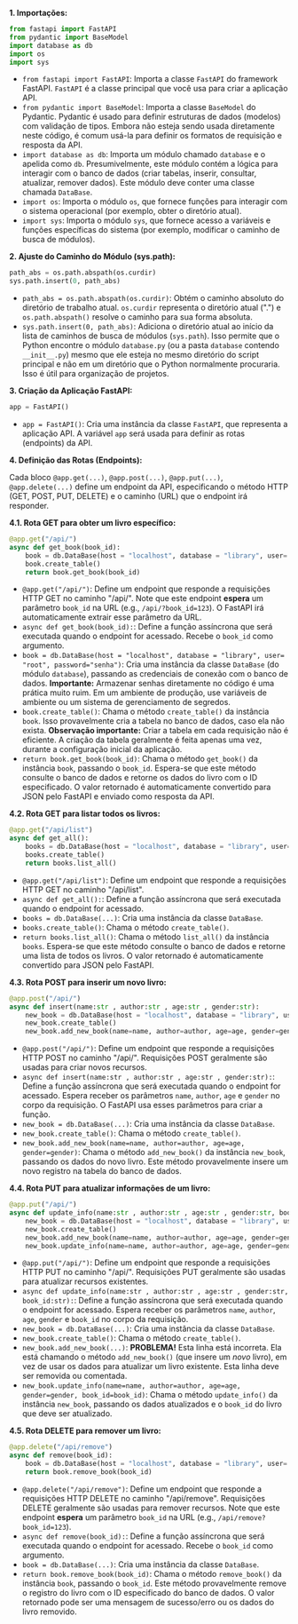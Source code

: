**1. Importações:**

```python
from fastapi import FastAPI
from pydantic import BaseModel
import database as db
import os
import sys
```

*   `from fastapi import FastAPI`: Importa a classe `FastAPI` do framework FastAPI.  `FastAPI` é a classe principal que você usa para criar a aplicação API.
*   `from pydantic import BaseModel`: Importa a classe `BaseModel` do Pydantic. Pydantic é usado para definir estruturas de dados (modelos) com validação de tipos.  Embora não esteja sendo usada diretamente neste código, é comum usá-la para definir os formatos de requisição e resposta da API.
*   `import database as db`: Importa um módulo chamado `database` e o apelida como `db`.  Presumivelmente, este módulo contém a lógica para interagir com o banco de dados (criar tabelas, inserir, consultar, atualizar, remover dados).  Este módulo deve conter uma classe chamada `DataBase`.
*   `import os`: Importa o módulo `os`, que fornece funções para interagir com o sistema operacional (por exemplo, obter o diretório atual).
*   `import sys`: Importa o módulo `sys`, que fornece acesso a variáveis e funções específicas do sistema (por exemplo, modificar o caminho de busca de módulos).

**2. Ajuste do Caminho do Módulo (sys.path):**

```python
path_abs = os.path.abspath(os.curdir)
sys.path.insert(0, path_abs)
```

*   `path_abs = os.path.abspath(os.curdir)`:  Obtém o caminho absoluto do diretório de trabalho atual. `os.curdir` representa o diretório atual (".") e `os.path.abspath()` resolve o caminho para sua forma absoluta.
*   `sys.path.insert(0, path_abs)`:  Adiciona o diretório atual ao início da lista de caminhos de busca de módulos (`sys.path`).  Isso permite que o Python encontre o módulo `database.py` (ou a pasta `database` contendo `__init__.py`) mesmo que ele esteja no mesmo diretório do script principal e não em um diretório que o Python normalmente procuraria.  Isso é útil para organização de projetos.

**3. Criação da Aplicação FastAPI:**

```python
app = FastAPI()
```

*   `app = FastAPI()`: Cria uma instância da classe `FastAPI`, que representa a aplicação API.  A variável `app` será usada para definir as rotas (endpoints) da API.

**4. Definição das Rotas (Endpoints):**

Cada bloco `@app.get(...)`, `@app.post(...)`, `@app.put(...)`, `@app.delete(...)` define um endpoint da API, especificando o método HTTP (GET, POST, PUT, DELETE) e o caminho (URL) que o endpoint irá responder.

**4.1. Rota GET para obter um livro específico:**

```python
@app.get("/api/")
async def get_book(book_id):
    book = db.DataBase(host = "localhost", database = "library", user= "root", password="senha")
    book.create_table()
    return book.get_book(book_id)
```

*   `@app.get("/api/")`: Define um endpoint que responde a requisições HTTP GET no caminho "/api/".  Note que este endpoint **espera** um parâmetro `book_id` na URL (e.g., `/api/?book_id=123`). O FastAPI irá automaticamente extrair esse parâmetro da URL.
*   `async def get_book(book_id):`: Define a função assíncrona que será executada quando o endpoint for acessado. Recebe o `book_id` como argumento.
*   `book = db.DataBase(host = "localhost", database = "library", user= "root", password="senha")`: Cria uma instância da classe `DataBase` (do módulo `database`), passando as credenciais de conexão com o banco de dados.  **Importante:** Armazenar senhas diretamente no código é uma prática muito ruim.  Em um ambiente de produção, use variáveis de ambiente ou um sistema de gerenciamento de segredos.
*   `book.create_table()`: Chama o método `create_table()` da instância `book`.  Isso provavelmente cria a tabela no banco de dados, caso ela não exista. **Observação importante:** Criar a tabela em cada requisição não é eficiente.  A criação da tabela geralmente é feita apenas uma vez, durante a configuração inicial da aplicação.
*   `return book.get_book(book_id)`: Chama o método `get_book()` da instância `book`, passando o `book_id`.  Espera-se que este método consulte o banco de dados e retorne os dados do livro com o ID especificado.  O valor retornado é automaticamente convertido para JSON pelo FastAPI e enviado como resposta da API.

**4.2. Rota GET para listar todos os livros:**

```python
@app.get("/api/list")
async def get_all():
    books = db.DataBase(host = "localhost", database = "library", user= "root", password="senha")
    books.create_table()
    return books.list_all()
```

*   `@app.get("/api/list")`: Define um endpoint que responde a requisições HTTP GET no caminho "/api/list".
*   `async def get_all():`: Define a função assíncrona que será executada quando o endpoint for acessado.
*   `books = db.DataBase(...)`: Cria uma instância da classe `DataBase`.
*   `books.create_table()`: Chama o método `create_table()`.
*   `return books.list_all()`: Chama o método `list_all()` da instância `books`.  Espera-se que este método consulte o banco de dados e retorne uma lista de todos os livros.  O valor retornado é automaticamente convertido para JSON pelo FastAPI.

**4.3. Rota POST para inserir um novo livro:**

```python
@app.post("/api/")
async def insert(name:str , author:str , age:str , gender:str):
    new_book = db.DataBase(host = "localhost", database = "library", user= "root", password="senha")
    new_book.create_table()
    new_book.add_new_book(name=name, author=author, age=age, gender=gender)
```

*   `@app.post("/api/")`: Define um endpoint que responde a requisições HTTP POST no caminho "/api/".  Requisições POST geralmente são usadas para criar novos recursos.
*   `async def insert(name:str , author:str , age:str , gender:str):`: Define a função assíncrona que será executada quando o endpoint for acessado.  Espera receber os parâmetros `name`, `author`, `age` e `gender` no corpo da requisição. O FastAPI usa esses parâmetros para criar a função.
*   `new_book = db.DataBase(...)`: Cria uma instância da classe `DataBase`.
*   `new_book.create_table()`: Chama o método `create_table()`.
*   `new_book.add_new_book(name=name, author=author, age=age, gender=gender)`: Chama o método `add_new_book()` da instância `new_book`, passando os dados do novo livro. Este método provavelmente insere um novo registro na tabela do banco de dados.

**4.4. Rota PUT para atualizar informações de um livro:**

```python
@app.put("/api/")
async def update_info(name:str , author:str , age:str , gender:str, book_id:str):
    new_book = db.DataBase(host = "localhost", database = "library", user= "root", password="senha")
    new_book.create_table()
    new_book.add_new_book(name=name, author=author, age=age, gender=gender)
    new_book.update_info(name=name, author=author, age=age, gender=gender, book_id=book_id)
```

*   `@app.put("/api/")`: Define um endpoint que responde a requisições HTTP PUT no caminho "/api/". Requisições PUT geralmente são usadas para atualizar recursos existentes.
*   `async def update_info(name:str , author:str , age:str , gender:str, book_id:str):`: Define a função assíncrona que será executada quando o endpoint for acessado. Espera receber os parâmetros `name`, `author`, `age`, `gender` e `book_id` no corpo da requisição.
*   `new_book = db.DataBase(...)`: Cria uma instância da classe `DataBase`.
*   `new_book.create_table()`: Chama o método `create_table()`.
*   `new_book.add_new_book(...)`: **PROBLEMA!**  Esta linha está incorreta.  Ela está chamando o método `add_new_book()` (que insere um *novo* livro), em vez de usar os dados para atualizar um livro existente.  Esta linha deve ser removida ou comentada.
*   `new_book.update_info(name=name, author=author, age=age, gender=gender, book_id=book_id)`: Chama o método `update_info()` da instância `new_book`, passando os dados atualizados e o `book_id` do livro que deve ser atualizado.

**4.5. Rota DELETE para remover um livro:**

```python
@app.delete("/api/remove")
async def remove(book_id):
    book = db.DataBase(host = "localhost", database = "library", user= "root", password="senha")
    return book.remove_book(book_id)
```

*   `@app.delete("/api/remove")`: Define um endpoint que responde a requisições HTTP DELETE no caminho "/api/remove".  Requisições DELETE geralmente são usadas para remover recursos. Note que este endpoint **espera** um parâmetro `book_id` na URL (e.g., `/api/remove?book_id=123`).
*   `async def remove(book_id):`: Define a função assíncrona que será executada quando o endpoint for acessado. Recebe o `book_id` como argumento.
*   `book = db.DataBase(...)`: Cria uma instância da classe `DataBase`.
*   `return book.remove_book(book_id)`: Chama o método `remove_book()` da instância `book`, passando o `book_id`.  Este método provavelmente remove o registro do livro com o ID especificado do banco de dados.  O valor retornado pode ser uma mensagem de sucesso/erro ou os dados do livro removido.


